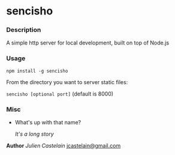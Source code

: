 # sencisho

### Description
A simple http server for local development, built on top of Node.js

### Usage
`npm install -g sencisho`

From the directory you want to server static files:

`sencisho [optional port]` (default is 8000)

### Misc
+ What's up with that name?
  
  *It's a long story*




**Author**
*Julien Castelain* <jcastelain@gmail.com>

